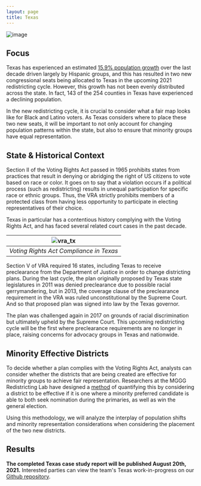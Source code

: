 ```yaml
---
layout: page
title: Texas
---
```


![image](https://user-images.githubusercontent.com/2799135/129251434-135ef164-32c9-43ee-bd97-4a92d3b3e3b8.png)


## Focus
Texas has experienced an estimated [15.9% population growth](https://www.texastribune.org/2021/08/12/texas-2020-census/) over the last decade driven largely by Hispanic groups, and this has resulted in two new congressional seats being allocated to Texas in the upcoming 2021 redistricting cycle. However, this growth has not been evenly distributed across the state. In fact, 143 of the 254 counties in Texas have experienced a declining population.

In the new redistricting cycle, it is crucial to consider what a fair map looks like for Black and Latino voters. As Texas considers where to place these two new seats, it will be important to not only account for changing population patterns within the state, but also to ensure that minority groups have equal representation. 

## State & Historical Context

Section II of the Voting Rights Act passed in 1965 prohibits states from practices that result in denying or abridging the right of US citizens to vote based on race or color. It goes on to say that a violation occurs if a political process (such as redistricting) results in unequal participation for specific race or ethnic groups. Thus, the VRA strictly prohibits members of a protected class from having less opportunity to participate in electing representatives of their choice. 

Texas in particular has a contentious history complying with the Voting Rights Act, and has faced several related court cases in the past decade.

| ![vra_tx](https://user-images.githubusercontent.com/2799135/129927714-3102b71e-9d22-4026-a40c-e1f04679cf61.png)| 
|:--:| 
| *Voting Rights Act Compliance in Texas*|


 
Section V of VRA required 16 states, including Texas to receive preclearance from the Department of Justice in order to change districting plans. During the last cycle, the plan originally proposed by Texas state legislatures in 2011 was denied preclearance due to possible racial gerrymandering, but in 2013, the coverage clause of the preclearance requirement in the VRA was ruled unconstitutional by the Supreme Court. And so that proposed plan was signed into law by the Texas governor. 

The plan was challenged again in 2017 on grounds of racial discrimination but ultimately upheld by the Supreme Court. This upcoming redistricting cycle will be the first where preclearance requirements are no longer in place, raising concerns for advocacy groups in Texas and nationwide.

## Minority Effective Districts

To decide whether a plan complies with the Voting Rights Act, analysts can consider whether the districts that are being created are effective for minority groups to achieve fair representation. Researchers at the MGGG Redistricting Lab have designed a [method](https://mggg.org/vra) of quantifying this by considering a district to be effective if it is one where a minority preferred candidate is able to both seek nomination during the primaries, as well as win the general election.

Using this methodology, we will analyze the interplay of population shifts and minority representation considerations when considering the placement of the two new districts.


## Results


<b>The completed Texas case study report will be published August 20th, 2021.</b> Interested parties can view the team's Texas work-in-progress on our [Github repository](https://github.com/uwescience/dssg2021-redistricting).


